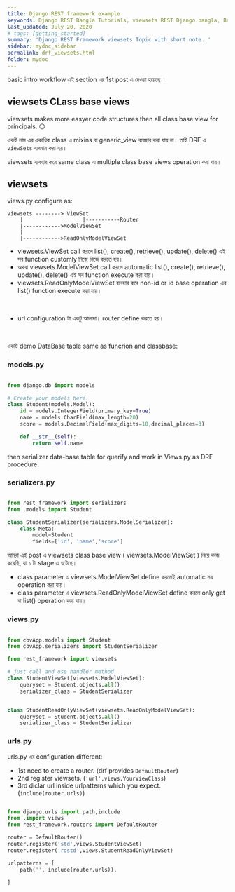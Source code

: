 ```yaml
---
title: Django REST framework example
keywords: Django REST Bangla Tutorials, viewsets REST Django bangla, Bangla Python, Blog Bangla, Monad wizard
last_updated: July 20, 2020
# tags: [getting_started]
summary: 'Django REST Framework viewsets Topic with short note. '
sidebar: mydoc_sidebar
permalink: drf_viewsets.html
folder: mydoc
---
```


basic intro workflow এই section এর 1st post এ দেওয়া হয়েছে ।

## viewsets CLass base views

viewsets makes more easyer code structures then all class base view for principals. 😏

একই নাম এর একাধিক class এ mixins বা generic_view ব্যবহার করা যায় না। তাই DRF এ `viewSets` ব্যবহার করা হয়।

viewsets ব্যবহার করে same class এ multiple class base views operation করা যায়।

## viewsets

views.py configure as:

    viewsets --------> ViewSet
        |                   |-----------Router
        |------------>ModelViewSet
        |
        |------------>ReadOnlyModelViewSet

-   viewsets.ViewSet call করলে list(), create(), retrieve(), update(), delete() এই সব function customly নিজে নিজে করতে হয়।
-   অথবা viewsets.ModelViewSet call করলে automatic list(), create(), retrieve(), update(), delete() এই সব function execute করা যায়।
-   viewsets.ReadOnlyModelViewSet ব্যবহার করে non-id or id base operation এর list() function execute করা যায়।

<br>

-   url configuration টা একটু আলাদা। router define করতে হয়।

<br>

একটি demo DataBase table same as funcrion and classbase:

### models.py

```python

from django.db import models

# Create your models here.
class Student(models.Model):
    id = models.IntegerField(primary_key=True)
    name = models.CharField(max_length=20)
    score = models.DecimalField(max_digits=10,decimal_places=3)

    def __str__(self):
        return self.name

```

then serializer data-base table for querify and work in Views.py as DRF procedure

### serializers.py

```python

from rest_framework import serializers
from .models import Student

class StudentSerializer(serializers.ModelSerializer):
    class Meta:
        model=Student
        fields=['id', 'name','score']

```

আমরা এই post এ viewsets class base view ( viewsets.ModelViewSet ) নিয়ে কাজ করেছি, যা ১ টা stage এ ঘটেছে।

-   class parameter এ viewsets.ModelViewSet define করলেই automatic সব operation করা যায়।
-   class parameter এ viewsets.ReadOnlyModelViewSet define করলে only get বা list() operation করা যায়।

### views.py

```python

from cbvApp.models import Student
from cbvApp.serializers import StudentSerializer

from rest_framework import viewsets

# just call and use handler method
class StudentViewSet(viewsets.ModelViewSet):
    queryset = Student.objects.all()
    serializer_class = StudentSerializer


class StudentReadOnlyViewSet(viewsets.ReadOnlyModelViewSet):
    queryset = Student.objects.all()
    serializer_class = StudentSerializer

```

### urls.py

urls.py এর configuration different:

-   1st need to create a router. (drf provides `DefaultRouter`)
-   2nd register viewsets. (`'url',views.YourViewClass`)
-   3rd diclar url inside urlpatterns which you expect. (`include(router.urls)`)

```python

from django.urls import path,include
from .import views
from rest_framework.routers import DefaultRouter

router = DefaultRouter()
router.register('std',views.StudentViewSet)
router.register('rostd',views.StudentReadOnlyViewSet)

urlpatterns = [
    path('', include(router.urls)),

]

```
